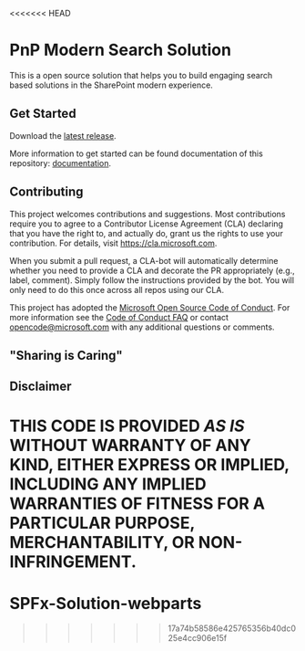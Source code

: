 <<<<<<< HEAD
# PnP Modern Search Solution

This is a open source solution that helps you to build engaging search based solutions in the SharePoint modern experience.

## Get Started

Download the [latest release](https://github.com/microsoft-search/pnp-modern-search/releases/latest).

More information to get started can be found documentation of this repository: [documentation](https://microsoft-search.github.io/pnp-modern-search).

## Contributing

This project welcomes contributions and suggestions. Most contributions require you to agree to a
Contributor License Agreement (CLA) declaring that you have the right to, and actually do, grant us
the rights to use your contribution. For details, visit https://cla.microsoft.com.

When you submit a pull request, a CLA-bot will automatically determine whether you need to provide
a CLA and decorate the PR appropriately (e.g., label, comment). Simply follow the instructions
provided by the bot. You will only need to do this once across all repos using our CLA.

This project has adopted the [Microsoft Open Source Code of Conduct](https://opensource.microsoft.com/codeofconduct/).
For more information see the [Code of Conduct FAQ](https://opensource.microsoft.com/codeofconduct/faq/) or
contact [opencode@microsoft.com](mailto:opencode@microsoft.com) with any additional questions or comments.

## "Sharing is Caring"

## Disclaimer

**THIS CODE IS PROVIDED *AS IS* WITHOUT WARRANTY OF ANY KIND, EITHER EXPRESS OR IMPLIED, INCLUDING ANY IMPLIED WARRANTIES OF FITNESS FOR A PARTICULAR PURPOSE, MERCHANTABILITY, OR NON-INFRINGEMENT.**
=======
# SPFx-Solution-webparts
>>>>>>> 17a74b58586e425765356b40dc025e4cc906e15f
